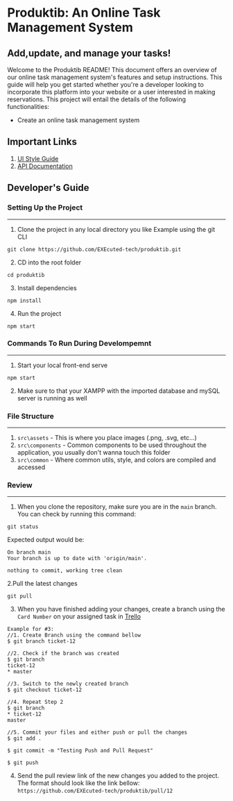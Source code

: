 # Produktib: An Online Task Management System

## Add,update, and manage your tasks!

Welcome to the Produktib README! This document offers an overview of our online task management system's features and setup instructions. This guide will help you get started whether you're a developer looking to incorporate this platform into your website or a user interested in making reservations. This project will entail the details of the following functionalities:

* Create an online task management system

## Important Links 
1. [UI Style Guide](https://www.figma.com/file/s4nPFMaeo5i0L4icc8rdEL/Produktib?type=design&node-id=1-2&mode=design)
2. [API Documentation](https://docs.google.com/spreadsheets/d/1xJmpTP2iD5H3v2Tkwkbd_1yXeBngoTrtC-MpA_OTQOw/edit#gid=0)

  
## Developer's Guide
  
### Setting Up the Project
---
1. Clone the project in any local directory you like
Example using the git CLI
```
git clone https://github.com/EXEcuted-tech/produktib.git
```
2. CD into the root folder
```
cd produktib
```
3. Install dependencies
```
npm install
```
4. Run the project
```
npm start
```
  
  
### Commands To Run During Develompemnt
---
1. Start your local front-end serve
```
npm start

```
2. Make sure to that your XAMPP with the imported database and mySQL server is running as well
  
  
### File Structure
---
1. `src\assets` - This is where you place images (.png, .svg, etc...)
2. `src\components` - Common components to be used throughout the application, you usually don't wanna touch this folder
5. `src\common` -  Where common utils, style, and colors are compiled and accessed
  
  
### Review
---
1. When you clone the repository, make sure you are in the `main` branch. You can check by running this command:
```
git status
```
Expected output would be:
```
On branch main
Your branch is up to date with 'origin/main'.

nothing to commit, working tree clean
```
2.Pull the latest changes
```
git pull
```
3. When you have finished adding your changes, create a branch using the `Card Number` on your assigned task in [Trello]()
```
Example for #3:
//1. Create Branch using the command bellow
$ git branch ticket-12

//2. Check if the branch was created
$ git branch
ticket-12
* master

//3. Switch to the newly created branch
$ git checkout ticket-12

//4. Repeat Step 2
$ git branch
* ticket-12
master

//5. Commit your files and either push or pull the changes
$ git add .

$ git commit -m "Testing Push and Pull Request"

$ git push

```
4. Send the pull review link of the new changes you added to the project. The format should look like the link bellow:
`https://github.com/EXEcuted-tech/produktib/pull/12`